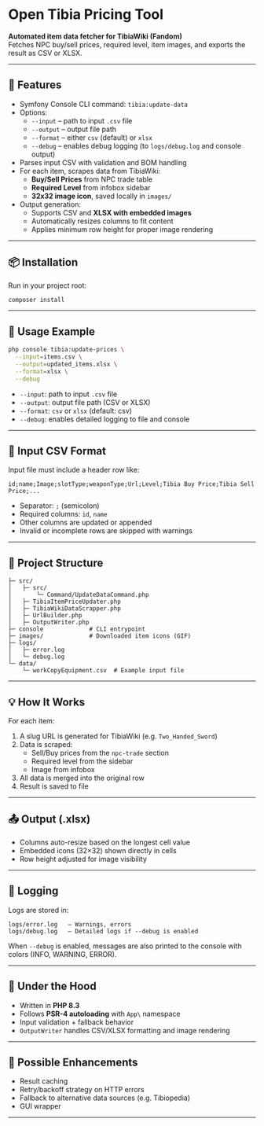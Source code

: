 # Open Tibia Pricing Tool

**Automated item data fetcher for TibiaWiki (Fandom)**  
Fetches NPC buy/sell prices, required level, item images, and exports the result as CSV or XLSX.

---

## 🚀 Features

- Symfony Console CLI command: `tibia:update-data`
- Options:
  - `--input` – path to input `.csv` file
  - `--output` – output file path
  - `--format` – either `csv` (default) or `xlsx`
  - `--debug` – enables debug logging (to `logs/debug.log` and console output)
- Parses input CSV with validation and BOM handling
- For each item, scrapes data from TibiaWiki:
  - **Buy/Sell Prices** from NPC trade table
  - **Required Level** from infobox sidebar
  - **32x32 image icon**, saved locally in `images/`
- Output generation:
  - Supports CSV and **XLSX with embedded images**
  - Automatically resizes columns to fit content
  - Applies minimum row height for proper image rendering

---

## 📦 Installation

Run in your project root:

```bash
composer install
```

---

## 🧪 Usage Example

```bash
php console tibia:update-prices \
  --input=items.csv \
  --output=updated_items.xlsx \
  --format=xlsx \
  --debug
```

- `--input`: path to input `.csv` file
- `--output`: output file path (CSV or XLSX)
- `--format`: `csv` or `xlsx` (default: csv)
- `--debug`: enables detailed logging to file and console

---

## 🧾 Input CSV Format

Input file must include a header row like:

```
id;name;Image;slotType;weaponType;Url;Level;Tibia Buy Price;Tibia Sell Price;...
```

- Separator: `;` (semicolon)
- Required columns: `id`, `name`
- Other columns are updated or appended
- Invalid or incomplete rows are skipped with warnings

---

## 📁 Project Structure

```
├─ src/
│   ├─ src/
│       └─ Command/UpdateDataCommand.php
│   ├─ TibiaItemPriceUpdater.php
│   ├─ TibiaWikiDataScrapper.php
│   ├─ UrlBuilder.php
│   ├─ OutputWriter.php
├─ console             # CLI entrypoint
├─ images/             # Downloaded item icons (GIF)
├─ logs/
│   ├─ error.log
│   └─ debug.log
└─ data/
    └─ workCopyEquipment.csv  # Example input file
```

---

## 💡 How It Works

For each item:
1. A slug URL is generated for TibiaWiki (e.g. `Two_Handed_Sword`)
2. Data is scraped:
   - Sell/Buy prices from the `npc-trade` section
   - Required level from the sidebar
   - Image from infobox
3. All data is merged into the original row
4. Result is saved to file

---

## 📤 Output (.xlsx)

- Columns auto-resize based on the longest cell value
- Embedded icons (32×32) shown directly in cells
- Row height adjusted for image visibility

---

## 🧾 Logging

Logs are stored in:

```
logs/error.log   – Warnings, errors
logs/debug.log   – Detailed logs if --debug is enabled
```

When `--debug` is enabled, messages are also printed to the console with colors (INFO, WARNING, ERROR).

---

## 🧱 Under the Hood

- Written in **PHP 8.3**
- Follows **PSR-4 autoloading** with `App\` namespace
- Input validation + fallback behavior
- `OutputWriter` handles CSV/XLSX formatting and image rendering

---

## 🔧 Possible Enhancements

- Result caching
- Retry/backoff strategy on HTTP errors
- Fallback to alternative data sources (e.g. Tibiopedia)
- GUI wrapper

---
